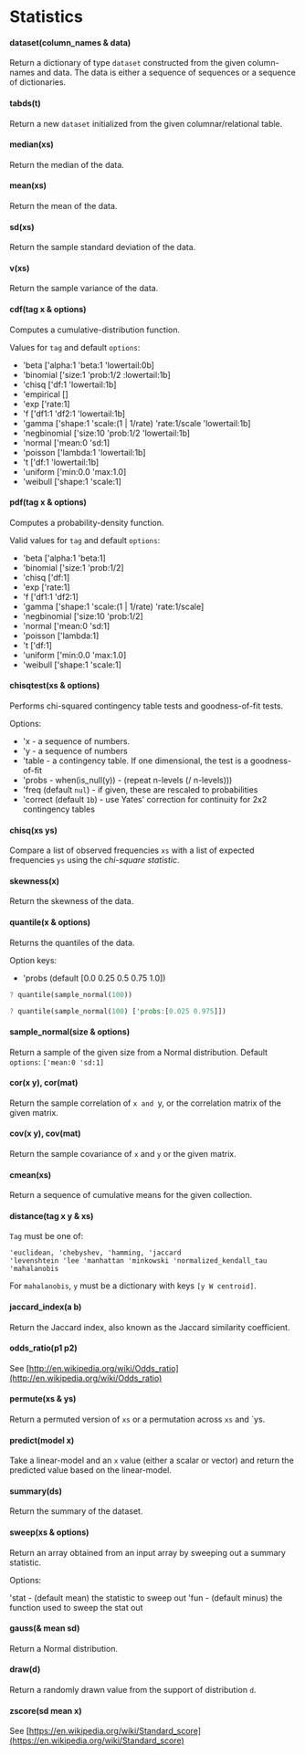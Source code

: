 # Statistics

#### dataset(column_names & data)

Return a dictionary of type `dataset` constructed from the given column-names and
data. The data is either a sequence of sequences or a sequence of dictionaries.

#### tabds(t)

Return a new `dataset` initialized from the given columnar/relational table.

#### median(xs)

Return the median of the data.

#### mean(xs)

Return the mean of the data.

#### sd(xs)

Return the sample standard deviation of the data.

#### v(xs)

Return the sample variance of the data.

#### cdf(tag x & options)

Computes a cumulative-distribution function.

Values for `tag` and default `options`:

 - 'beta ['alpha:1 'beta:1 'lowertail:0b]
 - 'binomial ['size:1 'prob:1/2 :lowertail:1b]
 - 'chisq ['df:1 'lowertail:1b]
 - 'empirical []
 - 'exp ['rate:1]
 - 'f ['df1:1 'df2:1 'lowertail:1b]
 - 'gamma ['shape:1 'scale:(1 | 1/rate) 'rate:1/scale 'lowertail:1b]
 - 'negbinomial ['size:10 'prob:1/2 'lowertail:1b]
 - 'normal ['mean:0 'sd:1]
 - 'poisson ['lambda:1 'lowertail:1b]
 - 't ['df:1 'lowertail:1b]
 - 'uniform ['min:0.0 'max:1.0]
 - 'weibull ['shape:1 'scale:1]
	    
#### pdf(tag x & options)

Computes a probability-density function.

Valid values for `tag` and default `options`:

 - 'beta ['alpha:1 'beta:1]
 - 'binomial ['size:1 'prob:1/2]
 - 'chisq ['df:1]
 - 'exp ['rate:1]
 - 'f ['df1:1 'df2:1]
 - 'gamma ['shape:1 'scale:(1 | 1/rate) 'rate:1/scale]
 - 'negbinomial ['size:10 'prob:1/2]
 - 'normal ['mean:0 'sd:1]
 - 'poisson ['lambda:1]
 - 't ['df:1]
 - 'uniform ['min:0.0 'max:1.0]
 - 'weibull ['shape:1 'scale:1]

#### chisqtest(xs & options)

Performs chi-squared contingency table tests and goodness-of-fit tests.

Options:

- 'x - a sequence of numbers.
- 'y - a sequence of numbers
- 'table - a contingency table. If one dimensional, the test is a goodness-of-fit
- 'probs - when(is_null(y)) - (repeat n-levels (/ n-levels)))
- 'freq (default `nul`) - if given, these are rescaled to probabilities
- 'correct (default `1b`) - use Yates' correction for continuity for 2x2 contingency tables

#### chisq(xs ys)

Compare a list of observed frequencies `xs` with a list of expected frequencies `ys` using
the *chi-square statistic*.

#### skewness(x)

Return the skewness of the data.

#### quantile(x & options)

Returns the quantiles of the data.

Option keys:

 - 'probs (default [0.0 0.25 0.5 0.75 1.0])

```rust
? quantile(sample_normal(100))

? quantile(sample_normal(100) ['probs:[0.025 0.975]])

```

#### sample_normal(size & options)

Return a sample of the given size from a Normal distribution.
Default `options`: `['mean:0 'sd:1]`

#### cor(x y), cor(mat)

Return the sample correlation of `x and `y, or the correlation
matrix of the given matrix.

#### cov(x y), cov(mat)

Return the sample covariance of `x` and `y` or the given matrix.

#### cmean(xs)

Return a sequence of cumulative means for the given collection.

#### distance(tag x y & xs)

`Tag` must be one of:

```
'euclidean, 'chebyshev, 'hamming, 'jaccard
'levenshtein 'lee 'manhattan 'minkowski 'normalized_kendall_tau
'mahalanobis
```
For `mahalanobis`, `y` must be a dictionary with keys `[y W centroid]`.

#### jaccard_index(a b)

Return the Jaccard index, also known as the Jaccard similarity coefficient.

#### odds_ratio(p1 p2)

See [http://en.wikipedia.org/wiki/Odds_ratio](http://en.wikipedia.org/wiki/Odds_ratio)

#### permute(xs & ys)

Return a permuted version of `xs` or a permutation across `xs` and `ys.

#### predict(model x)

Take a linear-model and an `x` value (either a scalar or vector)
and return the predicted value based on the linear-model.

#### summary(ds)

Return the summary of the dataset.

#### sweep(xs & options)

Return an array obtained from an input array by sweeping out a summary statistic.

Options:

'stat - (default mean) the statistic to sweep out
'fun - (default minus) the function used to sweep the stat out
      
#### gauss(& mean sd)

Return a Normal distribution.

#### draw(d)

Return a randomly drawn value from the support of distribution `d`.

#### zscore(sd mean x)

See [https://en.wikipedia.org/wiki/Standard_score](https://en.wikipedia.org/wiki/Standard_score)
